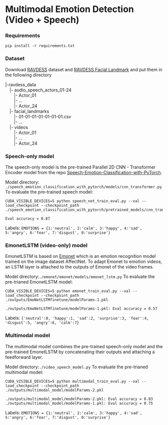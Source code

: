 # Multimodal Emotion Detection (Video + Speech)

### Requirements
```
pip install -r requirements.txt
```

### Dataset
Download [RAVDESS](https://zenodo.org/record/1188976#.YmyVnZPMK3I) dataset and [RAVDESS Facial Landmark](https://zenodo.org/record/3255102#.YmyYOJPMK3I) and put them in the following directory

|-ravdess_data<br>
&emsp;|- audio_speech_actors_01-24<br>
&emsp;&emsp;|- Actor_01<br>
&emsp;&emsp;|- ...<br>
&emsp;&emsp;|- Actor_24<br>
&emsp;|- facial_landmarks<br>
&emsp;&emsp;|- 01-01-01-01-01-01-01.csv<br>
&emsp;&emsp;|- ...<br>
&emsp;|- videos<br>
&emsp;&emsp;|- Actor_01<br>
&emsp;&emsp;|- ...<br>
&emsp;&emsp;|- Actor_24<br>


### Speech-only model
The speech-only model is the pre-trained Parallel 2D CNN - Transformer Encoder model from the repo [Speech-Emotion-Classification-with-PyTorch](https://github.com/Data-Science-kosta/Speech-Emotion-Classification-with-PyTorch.git).<br>

Model directory: `./speech_emotion_classification_with_pytorch/models/cnn_transformer.py`
To evaluate the pre-trained speech model:
```
CUDA_VISIBLE_DEVICES=5 python speech_net_train_eval.py --val --load_checkpoint --checkpoint_path ./speech_emotion_classification_with_pytorch/pretrained_models/cnn_transf_parallel_model.pt
```
```
Eval accuracy = 0.87
```
Labels: `EMOTIONS = {1:'neutral', 2:'calm', 3:'happy', 4:'sad', 5:'angry', 6:'fear', 7:'disgust', 0:'surprise'}`

### EmonetLSTM (video-only) model
EmonetLSTM is based on [Emonet](https://github.com/face-analysis/emonet) which is an emotion recognition model trained on the image dataset AffectNet. To adapt Emonet to emotion videos, an LSTM layer is attached to the outputs of Emonet of the video frames.<br>

Model directory:`./emonet/emonet/models/emonet_lstm.py`
To evaluate the pre-trianed EmonetLSTM model:
```
CUDA_VISIBLE_DEVICES=5 python emonet_train_eval.py --val --load_checkpoint --checkpoint_path ./outputs/EmoNetLSTMfinetune/modelParams-1.pkl
```
```
./outputs/EmoNetLSTMfinetune/modelParams-1.pkl: Eval accuracy = 0.57
```
Labels: `{'neutral':0, 'happy':1, 'sad':2, 'surprise':3, 'fear':4, 'disgust':5, 'angry':6, 'calm':7}`

### Multimodal model
The multimodal model combines the pre-trained speech-only model and the pre-trained EmonetLSTM by concatenating their outputs and attaching a feedforward layer. <br>

Model directory:`./video_speech_model.py`
To evaluate the pre-trianed multimodal model:
```
CUDA_VISIBLE_DEVICES=5 python multimodal_train_eval.py --val --load_checkpoint --checkpoint_path ./outputs/multimodal_model/modelParams-2.pkl
```
```
./outputs/multimodal_model/modelParams-2.pkl: Eval accuracy = 0.83
./outputs/multimodal_model/modelParams-1.pkl: Eval accuracy = 0.75
```
Labels: `EMOTIONS = {1:'neutral', 2:'calm', 3:'happy', 4:'sad', 5:'angry', 6:'fear', 7:'disgust', 0:'surprise'}`


